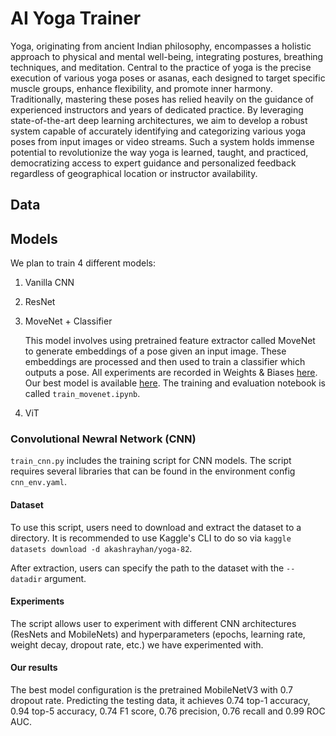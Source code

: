 # AI Yoga Trainer

Yoga, originating from ancient Indian philosophy, encompasses a holistic approach to physical and mental well-being, integrating postures, breathing techniques, and meditation. Central to the practice of yoga is the precise execution of various yoga poses or asanas, each designed to target specific muscle groups, enhance flexibility, and promote inner harmony. Traditionally, mastering these poses has relied heavily on the guidance of experienced instructors and years of dedicated practice. By leveraging state-of-the-art deep learning architectures, we aim to develop a robust system capable of accurately identifying and categorizing various yoga poses from input images or video streams. Such a system holds immense potential to revolutionize the way yoga is learned, taught, and practiced, democratizing access to expert guidance and personalized feedback regardless of geographical location or instructor availability.

## Data



## Models

We plan to train 4 different models:

1. Vanilla CNN
2. ResNet
3. MoveNet + Classifier
    
    This model involves using pretrained feature extractor called MoveNet to generate embeddings of a pose given an input image. These embeddings are processed and then used to train a classifier which outputs a pose. All experiments are recorded in Weights & Biases [here](https://wandb.ai/aml-experiments/movenet-yoga-classifier/reports/MoveNet-Classifier-Experiments--Vmlldzo3NTU3MTM4?accessToken=c3vqmq0hve1f2iev2344e1lk6tczwe5uqrjhawu0bsr305wnmm04rjix3xrwchua). Our best model is available [here](https://drive.google.com/file/d/133Mx1-G-tNZehncoFqFWVaot6wJcl-PB/view?usp=sharing). The training and evaluation notebook is called `train_movenet.ipynb`.

4. ViT


### Convolutional Newral Network (CNN)


`train_cnn.py` includes the training script for CNN models. The script requires several libraries that can be found in the environment config `cnn_env.yaml`. 

#### Dataset

To use this script, users need to download and extract the dataset to a directory. It is recommended to use Kaggle's CLI to do so via 
`kaggle datasets download -d akashrayhan/yoga-82`.

After extraction, users can specify the path to the dataset with the `--datadir` argument.

#### Experiments
The script allows user to experiment with different CNN architectures (ResNets and MobileNets) and hyperparameters (epochs, learning rate, weight decay, dropout rate, etc.) we have experimented with. 


#### Our results
The best model configuration is the pretrained MobileNetV3 with 0.7 dropout rate. Predicting the testing data, it achieves 0.74 top-1 accuracy, 0.94 top-5 accuracy, 0.74 F1 score, 0.76 precision, 0.76 recall and 0.99 ROC AUC.
